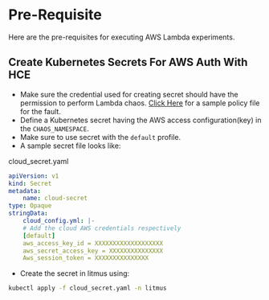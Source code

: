 # Pre-Requisite

Here are the pre-requisites for executing AWS Lambda experiments.

## Create Kubernetes Secrets For AWS Auth With HCE

- Make sure the credential used for creating secret should have the permission to perform Lambda chaos. [Click Here](./permissions/permissions.json) for a sample policy file for the fault.
- Define a Kubernetes secret having the AWS access configuration(key) in the <code>CHAOS_NAMESPACE</code>.
- Make sure to use secret with the <code>default</code> profile.
- A sample secret file looks like:

cloud_secret.yaml

```yaml
apiVersion: v1
kind: Secret
metadata:
    name: cloud-secret
type: Opaque
stringData:
    cloud_config.yml: |-
    # Add the cloud AWS credentials respectively
    [default]
    aws_access_key_id = XXXXXXXXXXXXXXXXXXX
    aws_secret_access_key = XXXXXXXXXXXXXXX
    Aws_session_token = XXXXXXXXXXXXXXX
```

- Create the secret in litmus using:

```bash
kubectl apply -f cloud_secret.yaml -n litmus
```
